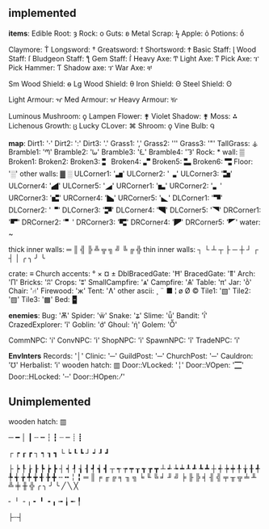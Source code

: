 ## implemented

**items**:
Edible Root: ȝ
Rock: o
Guts: ʚ
Metal Scrap: ϟ
Apple: ỏ
Potions: ṓ

Claymore: Ṫ
Longsword: †
Greatsword: ϯ
Shortsword: Ϯ
Basic Staff: ɭ
Wood Staff: ſ
Bludgeon Staff: ƪ
Gem Staff: ẛ
Heavy Axe: Ͳ
Light Axe: ͳ
Pick Axe: ፐ
Pick Hammer: Ƭ
Shadow axe: ፕ
War Axe: ቸ

Sm Wood Shield: ѳ
Lg Wood Shield: θ
Iron Shield: Θ
Steel Shield: ʘ

Light Armour: ዣ
Med Armour: ዠ
Heavy Armour: ዥ

Luminous Mushroom: ϙ
Lampen Flower: ⚵
Violet Shadow: ⚵
Moss: ⁂
Lichenous Growth: ც
Lucky CLover: ⌘
Shroom: ϙ
Vine Bulb: ౸



**map**:
Dirt1: '·'
Dirt2: ':'
Dirt3: '.'
Grass1: ',' 
Grass2: '\''
Grass3: '\"'
TallGrass: ⚶ 
Bramble1: 'ᘉ'
Bramble2: 'ᘈ'
Bramble3: 'ᘍ'
Bramble4: 'ᘊ'
Rock: * 
wall: ▒
Broken1: 
Broken2: 
Broken3: 🬐
Broken4: 🬑
Broken5: 🬮
Broken6: 🬡
Floor: '░'
other walls: ▓ ░
ULCorner1: '🬵'
ULCorner2: '🬞'
ULCorner3: '🬶'
ULCorner4: '🭄'
ULCorner5: '🭊'
URCorner1: '🬱'
URCorner2: '🬏'
URCorner3: '🬳'
URCorner4: '🭏'
URCorner5: '🬿'
DLCorner1: '🬊'
DLCorner2: '🬁'
DLCorner3: '🬙'
DLCorner4: '🭕'
DLCorner5: '🭥'
DRCorner1: '🬆'
DRCorner2: '🬀'
DRCorner3: '🬥'
DRCorner4: '🭠'
DRCorner5: '🭚'
water: ~ 

thick inner walls:
═ ║ ╣ ╠ ╩ ╦ ╗ ╝ ╚ ╔ ╬
thin inner walls:
┐ └ ┴ ┬ ├ ─ ┼ ┘ ┌ ┤ │
╭ ╮ ╯ ╰  

crate: ≡
Church accents:
° × ¤ ±
DblBracedGate: 'Ħ' 
BracedGate: 'ỻ' 
Arch: 'Π' 
Bricks: 'ʭ' 
Crops: 'ʬ' 
SmallCampfire: 'ѧ' 
Campfire: 'Ѧ' 
Table: 'π' 
Jar: 'ṑ' 
Chair: '⑁' 
Firewood: 'ж' 
Tent: 'Ʌ' 
other ascii:
¸ ¨ ■ ¦ ø Ø ©
Tile1: '▧' 
Tile2: '▨' 
Tile3: '▩' 
Bed: 🁢



**enemies**:
Bug: 'Ѫ' 
Spider: 'ẅ' 
Snake: 'ʑ' 
Slime: 'ǚ' 
Bandit: 'ḯ' 
CrazedExplorer: 'ĩ' 
Goblin: 'ớ' 
Ghoul: 'ή' 
Golem: 'Ṏ' 

CommNPC: 'í' 
ConvNPC: 'ì' 
ShopNPC: 'ì' 
SpawnNPC: 'î' 
TradeNPC: 'ï' 

**EnvInters**
Records: '│' 
Clinic: '─' 
GuildPost: '─' 
ChurchPost: '─' 
Cauldron: '℧' 
Herbalist: 'ì' 
wooden hatch: ▥
Door::VLocked: '╎'
Door::VOpen: '🮀'
Door::HLocked: '╌'
Door::HOpen: '̸'


## Unimplemented

wooden hatch: ▥

─ ━ │ ┃ ┄ ┅ ┆ ┇ ┈ ┉ ┊ ┋

┌ ┍ ┎ ┏
┐ ┑ ┒ ┓
└ ┕ ┖ ┗
┘ ┙ ┚ ┛

├ ┝ ┞ ┟ ┠ ┡ ┢ ┣
┤ ┥ ┦ ┧ ┨ ┩ ┪ ┫
┬ ┭ ┮ ┯ ┰ ┱ ┲ ┳
┴ ┵ ┶ ┷ ┸ ┹ ┺ ┻
┼ ┽ ┾ ┿ ╀ ╁ ╂ ╃ ╄ ╅ ╆ ╇ ╈ ╉ ╊ ╋
╌ ╍ ╎ ╏ ═ ║
╒ ╓ ╔ ╕ ╖ ╗
╘ ╙ ╚ ╛ ╜ ╝
╞ ╟ ╠ ╡ ╢ ╣
╤ ╥ ╦ ╧ ╨ ╩
╪ ╫ ╬
╭ ╮ ╯ ╰ ╱ ╲ ╳

╴ ╵ ╶ ╷ ╸ ╹ ╺ ╻ ╼ ╽ ╾ ╿

├┄┤
                  
